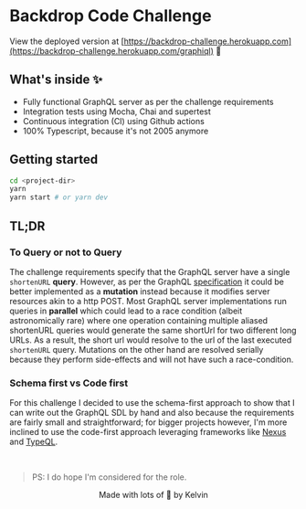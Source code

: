 # Backdrop Code Challenge

View the deployed version at [https://backdrop-challenge.herokuapp.com](https://backdrop-challenge.herokuapp.com/graphiql) 🚀 

## What's inside ✨

- Fully functional GraphQL server as per the challenge requirements
- Integration tests using Mocha, Chai and supertest
- Continuous integration (CI) using Github actions
- 100% Typescript, because it's not 2005 anymore

## Getting started

```bash
cd <project-dir>
yarn
yarn start # or yarn dev
```

## TL;DR
### To Query or not to Query

The challenge requirements specify that the GraphQL server have a single ```shortenURL``` **query**. However, as per the GraphQL [specification](http://spec.graphql.org/draft/#sec-Mutation) it could be better implemented as a **mutation** instead because it modifies server resources akin to a http POST. Most GraphQL server implementations run queries in **parallel** which could lead to a race condition (albeit astronomically rare) where one operation containing multiple aliased shortenURL queries would generate the same shortUrl for two different long URLs. As a result, the short url would resolve to the url of the last executed ```shortenURL``` query. Mutations on the other hand are resolved serially because they perform side-effects and will not have such a race-condition.

### Schema first vs Code first

For this challenge I decided to use the schema-first approach to show that I can write out the GraphQL SDL by hand and also because the requirements are fairly small and straightforward; for bigger projects however, I'm more inclined to use the code-first approach leveraging frameworks like [Nexus](https://nexusjs.org) and [TypeQL](https://typeql.com/).

<br/>

>PS: I do hope I'm considered for the role.

<p align="center">Made with lots of 💙 by Kelvin</p>


